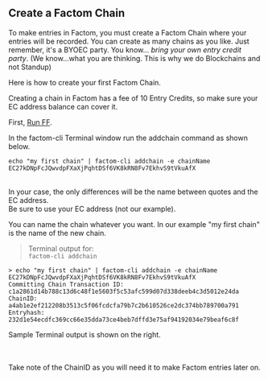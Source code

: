 ## Create a Factom Chain
To make entries in Factom, you must create a Factom Chain where your entries will be recorded. You can create as many chains as you like. Just remember, it's a BYOEC party. You know... *bring your own entry credit party*. (We know...what you are thinking. This is why we do Blockchains and not Standup)

Here is how to create your first Factom Chain.
 
Creating a chain in Factom has a fee of 10 Entry Credits, so make sure your EC address balance can cover it.

First, [Run FF](#run-factom-federation).

In the factom-cli Terminal window run the addchain command as shown below. 
  
`echo "my first chain" | factom-cli addchain -e chainName EC27kDNpFcJQwvdpFXaXjPqhtDSf6VK8kRN8Fv7EkhvS9tVkuAfX`

<aside class="notice"><br>
In your case, the only differences will be the name between quotes and the EC address.<br>
Be sure to use your EC address (not our example).
</aside>
 
You can name the chain whatever you want. In our example "my first chain" is the name of the new chain. 
 
> Terminal output for:<br>
> `factom-cli addchain`

```shell
> echo "my first chain" | factom-cli addchain -e chainName EC27kDNpFcJQwvdpFXaXjPqhtDSf6VK8kRN8Fv7EkhvS9tVkuAfX
Committing Chain Transaction ID: c1a2861d14b788c13d6c48f1e5603f5c53afc599d07d338deeb4c3d5012e24da
ChainID: a4ab1e2ef212208b3513c5f06fcdcfa79b7c2b610526ce2dc374bb789700a791
Entryhash: 232d1e54ecdfc369cc66e35dda73ce4beb7dffd3e75af94192034e79beaf6c8f
```

Sample Terminal output is shown on the right.
<br>
<br>

<aside class="success"><br>
Take note of the ChainID as you will need it to make Factom entries later on.
</aside>